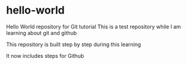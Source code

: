# hello-world
Hello World repository for Git tutorial
This is a test repository while I am learning about git and github

This repository is built step by step during this learning

It now includes steps for Github
